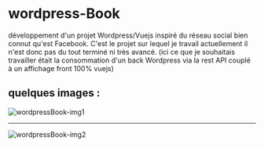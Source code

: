 # wordpress-Book
développement d'un projet Wordpress/Vuejs inspiré du réseau social bien connut qu'est Facebook. C'est le projet sur lequel je travail actuellement il n'est donc pas du tout terminé ni très avancé. (ici ce que je souhaitais travailler était la consommation d'un back Wordpress via la rest API couplé à un affichage front 100% vuejs)

quelques images :
---
![wordpressBook-img1](https://github.com/patmulot/messenger/blob/main/wordpressBook-img1.JPG)

---
![wordpressBook-img2](https://github.com/patmulot/messenger/blob/main/wordpressBook-img2.JPG)
